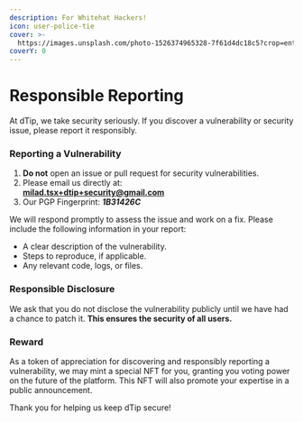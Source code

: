 ```yaml
---
description: For Whitehat Hackers!
icon: user-police-tie
cover: >-
  https://images.unsplash.com/photo-1526374965328-7f61d4dc18c5?crop=entropy&cs=srgb&fm=jpg&ixid=M3wxOTcwMjR8MHwxfHNlYXJjaHw5fHxvcGVuJTIwc291cmNlfGVufDB8fHx8MTc0MTc3ODM0Mnww&ixlib=rb-4.0.3&q=85
coverY: 0
---
```


# Responsible Reporting

At dTip, we take security seriously. If you discover a vulnerability or security issue, please report it responsibly.

### Reporting a Vulnerability

1. **Do not** open an issue or pull request for security vulnerabilities.
2. Please email us directly at:\
   **milad.tsx+dtip+security@gmail.com**
3. Our PGP Fingerprint: _**1B31426C**_

We will respond promptly to assess the issue and work on a fix. Please include the following information in your report:

* A clear description of the vulnerability.
* Steps to reproduce, if applicable.
* Any relevant code, logs, or files.

### Responsible Disclosure

We ask that you do not disclose the vulnerability publicly until we have had a chance to patch it. **This ensures the security of all users.**

### Reward

As a token of appreciation for discovering and responsibly reporting a vulnerability, we may mint a special NFT for you, granting you voting power on the future of the platform. This NFT will also promote your expertise in a public announcement.

Thank you for helping us keep dTip secure!
